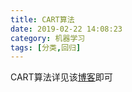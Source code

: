 ```yaml
---
title: CART算法
date: 2019-02-22 14:08:23
category: 机器学习
tags: [分类,回归]
---
```

CART算法详见该[博客](https://www.cnblogs.com/yonghao/p/5135386.html)即可
<!--more-->